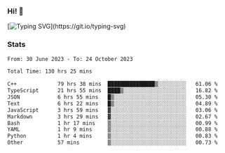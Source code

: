 ### Hi!  👋

[![Typing SVG](https://readme-typing-svg.herokuapp.com?font=Fira+Code&pause=1000&width=435&lines=Hello!+I'm+Texiwustion.)](https://git.io/typing-svg)

### Stats

<!--START_SECTION:waka-->

```txt
From: 30 June 2023 - To: 24 October 2023

Total Time: 130 hrs 25 mins

C++             79 hrs 38 mins  ███████████████▒░░░░░░░░░   61.06 %
TypeScript      21 hrs 55 mins  ████▒░░░░░░░░░░░░░░░░░░░░   16.82 %
JSON            6 hrs 55 mins   █▒░░░░░░░░░░░░░░░░░░░░░░░   05.30 %
Text            6 hrs 22 mins   █▒░░░░░░░░░░░░░░░░░░░░░░░   04.89 %
JavaScript      3 hrs 59 mins   ▓░░░░░░░░░░░░░░░░░░░░░░░░   03.06 %
Markdown        3 hrs 29 mins   ▓░░░░░░░░░░░░░░░░░░░░░░░░   02.67 %
Bash            1 hr 17 mins    ▒░░░░░░░░░░░░░░░░░░░░░░░░   00.99 %
YAML            1 hr 9 mins     ▒░░░░░░░░░░░░░░░░░░░░░░░░   00.88 %
Python          1 hr 4 mins     ▒░░░░░░░░░░░░░░░░░░░░░░░░   00.83 %
Other           57 mins         ▒░░░░░░░░░░░░░░░░░░░░░░░░   00.73 %
```

<!--END_SECTION:waka-->
